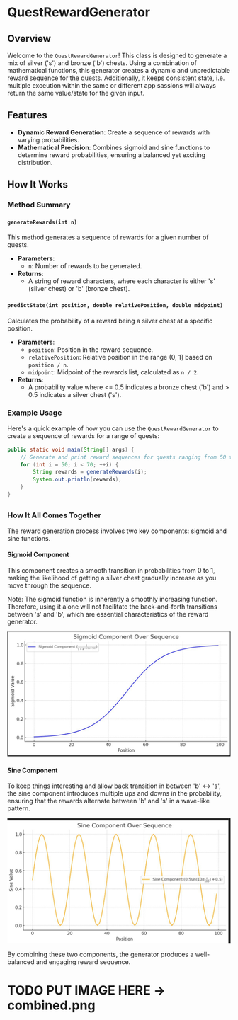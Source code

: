 
# QuestRewardGenerator

## Overview

Welcome to the `QuestRewardGenerator`! This class is designed to generate a mix of silver ('s') and bronze ('b') chests. Using a combination of mathematical functions, this generator creates a dynamic and unpredictable reward sequence for the quests. Additionally, it keeps consistent state, i.e. multiple exceution within the same or different app sassions will always return the same value/state for the given input.

## Features

- **Dynamic Reward Generation**: Create a sequence of rewards with varying probabilities.
- **Mathematical Precision**: Combines sigmoid and sine functions to determine reward probabilities, ensuring a balanced yet exciting distribution.

## How It Works

### Method Summary

#### `generateRewards(int n)`

This method generates a sequence of rewards for a given number of quests.

- **Parameters**:
  - `n`: Number of rewards to be generated.
- **Returns**:
  - A string of reward characters, where each character is either 's' (silver chest) or 'b' (bronze chest).

#### `predictState(int position, double relativePosition, double midpoint)`

Calculates the probability of a reward being a silver chest at a specific position.

- **Parameters**:
  - `position`: Position in the reward sequence.
  - `relativePosition`: Relative position in the range (0, 1] based on `position / n`.
  - `midpoint`: Midpoint of the rewards list, calculated as `n / 2`.
- **Returns**:
  - A probability value where <= 0.5 indicates a bronze chest ('b') and > 0.5 indicates a silver chest ('s').

### Example Usage

Here's a quick example of how you can use the `QuestRewardGenerator` to create a sequence of rewards for a range of quests:

```java
public static void main(String[] args) {
    // Generate and print reward sequences for quests ranging from 50 to 69
    for (int i = 50; i < 70; ++i) {
        String rewards = generateRewards(i);
        System.out.println(rewards);
    }
}
```

##

### How It All Comes Together

The reward generation process involves two key components: sigmoid and sine functions.

#### Sigmoid Component
This component creates a smooth transition in probabilities from 0 to 1, making the likelihood of getting a silver chest gradually increase as you move through the sequence.

Note: The sigmoid function is inherently a smoothly increasing function. Therefore, using it alone will not facilitate the back-and-forth transitions between 's' and 'b', which are essential characteristics of the reward generator.

![Sigmoid Function](sigmoid.png)



#### Sine Component
To keep things interesting and allow back transition in between 'b' <-> 's', the sine component introduces multiple ups and downs in the probability, ensuring that the rewards alternate between 'b' and 's' in a wave-like pattern.

![Sinus Function](sin.png)


By combining these two components, the generator produces a well-balanced and engaging reward sequence.

# TODO PUT IMAGE HERE -> combined.png
